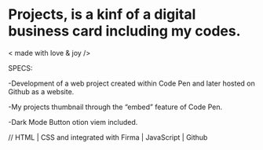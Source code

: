 # Projects, is a kinf of a digital business card including my codes.

< made with love & joy />


SPECS:

-Development of a web project created within Code Pen and later hosted on Github as a website.

-My projects thumbnail through the “embed” feature of Code Pen.

-Dark Mode Button otion viem included.

// HTML | CSS and integrated with Firma | JavaScript | Github


